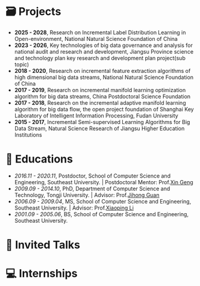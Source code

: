 # 🗃️ Projects
- **2025 - 2028**, Research on Incremental Label Distribution Learning in Open-environment, National Natural Science Foundation of China
- **2023 - 2026**, Key technologies of big data governance and analysis for national audit and research and development, Jiangsu Province science and technology plan key research and development plan project(sub topic)
- **2018 - 2020**, Research on incremental feature extraction algorithms of high dimensional big data streams, National Natural Science Foundation of China
- **2017 - 2019**, Research on incremental manifold learning optimization algorithm for big data streams, China Postdoctoral Science Foundation
- **2017 - 2018**, Research on the incremental adaptive manifold learning algorithm for big data flow, the open project foundation of Shanghai Key Laboratory of Intelligent Information Processing, Fudan University
- **2015 - 2017**, Incremental Semi-supervised Learning Algorithms for Big Data Stream, Natural Science Research of Jiangsu Higher Education Institutions


# 📖 Educations
- *2016.11 - 2020.11*, Postdoctor, School of Computer Science and Engineering, Southeast University. | Postdoctoral Mentor: Prof.[Xin Geng](https://palm.seu.edu.cn/xgeng/)
- *2009.09 - 2014.10*, PhD, Department of Computer Science and Technology, Tongji University. | Advisor: Prof.[Jihong Guan](https://see.tongji.edu.cn/info/1376/10297.htm)
- *2006.09 - 2009.04*, MS, School of Computer Science and Engineering, Southeast University. | Advisor: Prof.[Xiaoping Li](https://www.seu.edu.cn/lxp/main.htm)
- *2001.09 - 2005.06*, BS, School of Computer Science and Engineering, Southeast University.

# 💬 Invited Talks


# 💻 Internships

